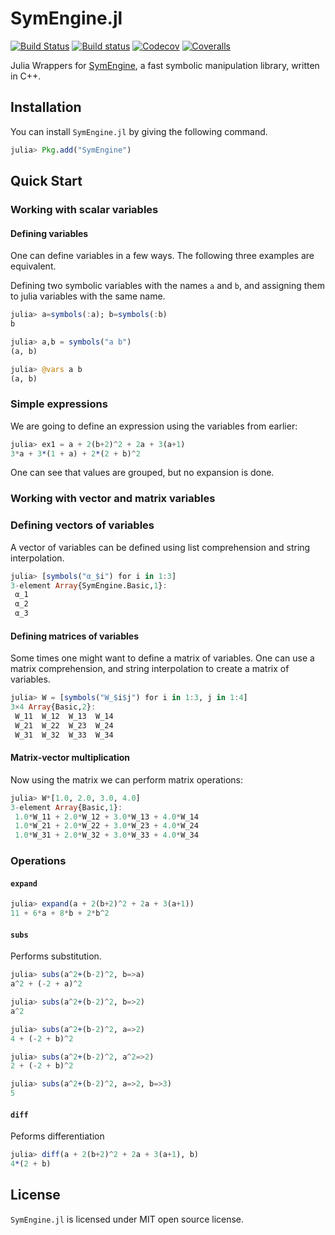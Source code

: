 # SymEngine.jl

[![Build Status](https://github.com/symengine/SymEngine.jl/workflows/CI/badge.svg)](https://github.com/symengine/SymEngine.jl/actions)
[![Build status](https://ci.appveyor.com/api/projects/status/github/symengine/symengine.rb?branch=master&svg=true)](https://ci.appveyor.com/project/isuruf/symengine-jl-pj80f/branch/master)
[![Codecov](http://codecov.io/github/symengine/SymEngine.jl/coverage.svg?branch=master)](http://codecov.io/github/symengine/SymEngine.jl?branch=master)
[![Coveralls](https://coveralls.io/repos/symengine/SymEngine.jl/badge.svg?branch=master&service=github)](https://coveralls.io/github/symengine/SymEngine.jl?branch=master)

Julia Wrappers for [SymEngine](https://github.com/symengine/symengine), a fast symbolic manipulation library, written in C++.

## Installation

You can install `SymEngine.jl` by giving the following command.

```julia
julia> Pkg.add("SymEngine")
```

## Quick Start

### Working with scalar variables

#### Defining variables

One can define variables in a few ways. The following three examples are equivalent.

Defining two symbolic variables with the names `a` and `b`, and assigning them to julia variables with the same name.

``` julia
julia> a=symbols(:a); b=symbols(:b)
b

julia> a,b = symbols("a b")
(a, b)

julia> @vars a b
(a, b)
```

### Simple expressions

We are going to define an expression using the variables from earlier:

``` julia
julia> ex1 = a + 2(b+2)^2 + 2a + 3(a+1)
3*a + 3*(1 + a) + 2*(2 + b)^2
```

One can see that values are grouped, but no expansion is done.

### Working with vector and matrix variables

### Defining vectors of variables

A vector of variables can be defined using list comprehension and string interpolation.

```julia
julia> [symbols("α_$i") for i in 1:3]
3-element Array{SymEngine.Basic,1}:
 α_1
 α_2
 α_3
```

#### Defining matrices of variables

Some times one might want to define a matrix of variables.
One can use a matrix comprehension, and string interpolation to create a matrix of variables.

```julia
julia> W = [symbols("W_$i$j") for i in 1:3, j in 1:4]
3×4 Array{Basic,2}:
 W_11  W_12  W_13  W_14
 W_21  W_22  W_23  W_24
 W_31  W_32  W_33  W_34
```

#### Matrix-vector multiplication

Now using the matrix we can perform matrix operations:

```julia
julia> W*[1.0, 2.0, 3.0, 4.0]
3-element Array{Basic,1}:
 1.0*W_11 + 2.0*W_12 + 3.0*W_13 + 4.0*W_14
 1.0*W_21 + 2.0*W_22 + 3.0*W_23 + 4.0*W_24
 1.0*W_31 + 2.0*W_32 + 3.0*W_33 + 4.0*W_34
```

### Operations

#### `expand`

```julia
julia> expand(a + 2(b+2)^2 + 2a + 3(a+1))
11 + 6*a + 8*b + 2*b^2
```

#### `subs`

Performs substitution.

```julia
julia> subs(a^2+(b-2)^2, b=>a)
a^2 + (-2 + a)^2

julia> subs(a^2+(b-2)^2, b=>2)
a^2

julia> subs(a^2+(b-2)^2, a=>2)
4 + (-2 + b)^2

julia> subs(a^2+(b-2)^2, a^2=>2)
2 + (-2 + b)^2

julia> subs(a^2+(b-2)^2, a=>2, b=>3)
5
```

#### `diff`

Peforms differentiation

```julia
julia> diff(a + 2(b+2)^2 + 2a + 3(a+1), b)
4*(2 + b)
```

## License

`SymEngine.jl` is licensed under MIT open source license.
